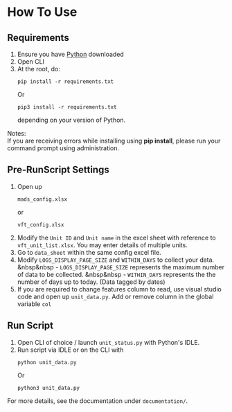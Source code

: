 # How To Use

## Requirements
1. Ensure you have [Python](https://www.python.org/downloads/) downloaded
2. Open CLI 
3. At the root, do:
    ```
    pip install -r requirements.txt
    ```
    Or
    ```
    pip3 install -r requirements.txt
    ```
    depending on your version of Python.

Notes:  
If you are receiving errors while installing using **pip install**, please run your command prompt using administration.

## Pre-RunScript Settings
1. Open up
    ```
    mads_config.xlsx
    ```
    or
    ```
    vft_config.xlsx
    ```
2. Modify the ```Unit ID``` and ```Unit name``` in the excel sheet with reference to ```vft_unit_list.xlsx```. You may enter details of multiple units.
3. Go to ```data_sheet``` within the same config excel file.
4. Modify ```LOGS_DISPLAY_PAGE_SIZE``` and ```WITHIN_DAYS``` to collect your data. 
&nbsp&nbsp - ```LOGS_DISPLAY_PAGE_SIZE``` represents the maximum number of data to be collected.
&nbsp&nbsp - ```WITHIN_DAYS``` represents the the number of days up to today. (Data tagged by dates)
5. If you are required to change features column to read, use visual studio code and open up ```unit_data.py```. Add or remove column in the global variable ```col```

## Run Script
1. Open CLI of choice / launch `unit_status.py` with Python's IDLE.
2. Run script via IDLE or on the CLI with 
    ```
    python unit_data.py
    ```
    Or
    ```
    python3 unit_data.py
    ```

For more details, see the documentation under `documentation/`.
